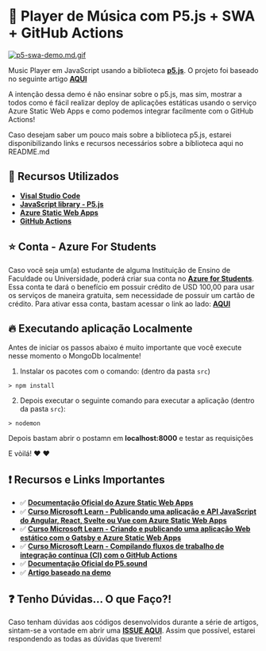 # 🎵 Player de Música com P5.js + SWA + GitHub Actions

[![p5-swa-demo.md.gif](https://s7.gifyu.com/images/p5-swa-demo.md.gif)](https://gifyu.com/image/Q1GY)

Music Player em JavaScript usando a biblioteca **[p5.js](https://p5js.org/examples/)**. O projeto foi baseado no seguinte artigo **[AQUI](https://tympanus.net/codrops/2018/03/06/creative-audio-visualizers/)**

A intenção dessa demo é não ensinar sobre o p5.js, mas sim, mostrar a todos como é fácil realizar deploy de aplicações estáticas usando o serviço Azure Static Web Apps e como podemos integrar facilmente com o GitHub Actions!

Caso desejam saber um pouco mais sobre a biblioteca p5.js, estarei disponibilizando links e recursos necessários sobre a bíblioteca aqui no README.md

## 🚀 Recursos Utilizados 

- **[Visal Studio Code](https://code.visualstudio.com/?WT.mc_id=musicplayer_swa-github-gllemos)**
- **[JavaScript library - P5.js](https://p5js.org/examples/)**
- **[Azure Static Web Apps](https://docs.microsoft.com/azure/static-web-apps/?WT.mc_id=staticwebapps-devto-gllemos&WT.mc_id=musicplayer_swa-github-gllemos)**
- **[GitHub Actions](https://docs.github.com/en/actions)**

## ⭐️ Conta - Azure For Students 

Caso você seja um(a) estudante de alguma Instituição de Ensino de Faculdade ou Universidade, poderá criar sua conta no **[Azure for Students](https://azure.microsoft.com/free/students/?WT.mc_id=musicplayer_swa-github-gllemos)**. Essa conta te dará o benefício em possuir crédito de USD 100,00 para usar os serviços de maneira gratuita, sem necessidade de possuir um cartão de crédito. Para ativar essa conta, bastam acessar o link ao lado: **[AQUI](https://azure.microsoft.com/free/students/?WT.mc_id=musicplayer_swa-github-gllemos)**

## 🔥 Executando aplicação Localmente

Antes de iniciar os passos abaixo é muito importante que você execute nesse momento o MongoDb localmente!

1) Instalar os pacotes com o comando: (dentro da pasta `src`)

``` 
> npm install
```

2) Depois executar o seguinte comando para executar a aplicação (dentro da pasta `src`):

```
> nodemon
```

Depois bastam abrir o postamn em **localhost:8000** e testar as requisições

E vòilá! :heart: :heart:

## ❗️ Recursos e Links Importantes

- ✅ **[Documentação Oficial do Azure Static Web Apps](https://docs.microsoft.com/azure/static-web-apps/?WT.mc_id=musicplayer_swa-github-gllemos)**
- ✅ **[Curso Microsoft Learn - Publicando uma aplicação e API JavaScript do Angular, React, Svelte ou Vue com Azure Static Web Apps](https://docs.microsoft.com/learn/modules/publish-app-service-static-web-app-api/?WT.mc_id=musicplayer_swa-github-gllemos)**
- ✅ **[Curso Microsoft Learn - Criando e publicando uma aplicação Web estático com o Gatsby e Azure Static Web Apps](https://docs.microsoft.com/learn/modules/create-deploy-static-webapp-gatsby-app-service/?WT.mc_id=musicplayer_swa-github-gllemos)**
- ✅ **[Curso Microsoft Learn - Compilando fluxos de trabalho de integração contínua (CI) com o GitHub Actions](https://docs.microsoft.com/learn/modules/github-actions-ci/?WT.mc_id=musicplayer_swa-github-gllemos)**
- ✅ **[Documentação Oficial do P5.sound](https://p5js.org/reference/#/libraries/p5.sound)**
- ✅ **[Artigo baseado na demo](https://tympanus.net/codrops/2018/03/06/creative-audio-visualizers/)**

## ❓ Tenho Dúvidas... O que Faço?! 

Caso tenham dúvidas aos códigos desenvolvidos durante a série de artigos, sintam-se a vontade em abrir uma **[ISSUE AQUI](https://github.com/glaucia86/music-player-swa/issues)**. Assim que possível, estarei respondendo as todas as dúvidas que tiverem!
